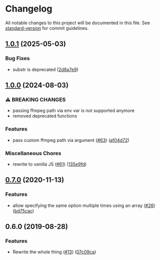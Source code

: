 # Changelog

All notable changes to this project will be documented in this file. See [standard-version](https://github.com/conventional-changelog/standard-version) for commit guidelines.

## [1.0.1](https://github.com/phaux/node-ffmpeg-stream/compare/v1.0.0...v1.0.1) (2025-05-03)


### Bug Fixes

* substr is deprecated ([2d8a7e9](https://github.com/phaux/node-ffmpeg-stream/commit/2d8a7e9614e4417729473214815f792f3f3ac8b8))

## [1.0.0](https://github.com/phaux/node-ffmpeg-stream/compare/v0.7.0...v1.0.0) (2024-08-03)


### ⚠ BREAKING CHANGES

* passing ffmpeg path via env var is not supported anymore
* removed deprecated functions

### Features

* pass custom ffmpeg path via argument ([#63](https://github.com/phaux/node-ffmpeg-stream/issues/63)) ([af04d72](https://github.com/phaux/node-ffmpeg-stream/commit/af04d723ec7808a861f24997c5b917287351ceaa))


### Miscellaneous Chores

* rewrite to vanilla JS ([#61](https://github.com/phaux/node-ffmpeg-stream/issues/61)) ([135e9fd](https://github.com/phaux/node-ffmpeg-stream/commit/135e9fd09fd53bed641992003ec3e454287d4c4b))

## [0.7.0](https://github.com/phaux/node-ffmpeg-stream/compare/v0.6.0...v0.7.0) (2020-11-13)

### Features

- allow specifying the same option multiple times using an array ([#26](https://github.com/phaux/node-ffmpeg-stream/issues/26)) ([bd75cac](https://github.com/phaux/node-ffmpeg-stream/commit/bd75cacb2907354e119526956a7ffe3efa869f7b))

## 0.6.0 (2019-08-28)

### Features

- Rewrite the whole thing ([#13](https://github.com/phaux/node-ffmpeg-stream/issues/13)) ([07c09ca](https://github.com/phaux/node-ffmpeg-stream/commit/07c09ca))
